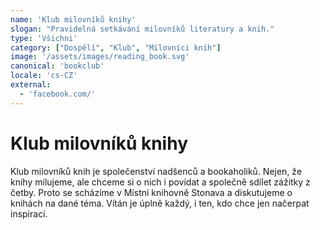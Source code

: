 ```yaml
---
name: 'Klub milovníků knihy'
slogan: "Pravidelná setkávání milovníků literatury a knih."
type: 'Všichni'
category: ["Dospělí", "Klub", "Milovníci knih"]
image: '/assets/images/reading_book.svg'
canonical: 'bookclub'
locale: 'cs-CZ'
external:
  - 'facebook.com/'
---
```


# Klub milovníků knihy

Klub milovníků knih je společenství nadšenců a  bookaholiků. Nejen, že knihy
milujeme, ale chceme si o nich i povídat a společně sdílet zážitky z četby.
Proto se scházíme v Místní knihovně Stonava a diskutujeme o knihách na dané
téma. Vítán je úplně každý, i ten, kdo chce jen načerpat inspiraci.